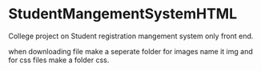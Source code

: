 # StudentMangementSystemHTML
College project on Student registration mangement system only front end.

when downloading file make a seperate folder for images name it img and for css files make a folder css.

